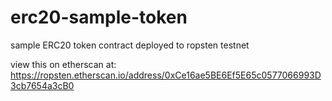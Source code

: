# erc20-sample-token
sample ERC20 token contract deployed to ropsten testnet

view this on etherscan at: https://ropsten.etherscan.io/address/0xCe16ae5BE6Ef5E65c0577066993D3cb7654a3cB0
